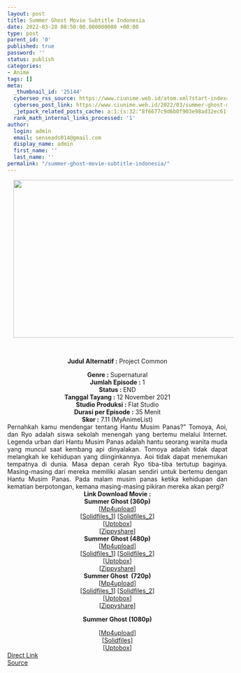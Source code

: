 ```yaml
---
layout: post
title: Summer Ghost Movie Subtitle Indonesia
date: 2022-03-28 08:50:00.000000000 +00:00
type: post
parent_id: '0'
published: true
password: ''
status: publish
categories:
- Anime
tags: []
meta:
  _thumbnail_id: '25144'
  cyberseo_rss_source: https://www.ciunime.web.id/atom.xml?start-index=1
  cyberseo_post_link: https://www.ciunime.web.id/2022/03/summer-ghost-movie-subtitle-indonesia.html
  _jetpack_related_posts_cache: a:1:{s:32:"8f6677c9d6b0f903e98ad32ec61f8deb";a:2:{s:7:"expires";i:1663039425;s:7:"payload";a:3:{i:0;a:1:{s:2:"id";i:24817;}i:1;a:1:{s:2:"id";i:24801;}i:2;a:1:{s:2:"id";i:24809;}}}}
  rank_math_internal_links_processed: '1'
author:
  login: admin
  email: senseads014@gmail.com
  display_name: admin
  first_name: ''
  last_name: ''
permalink: "/summer-ghost-movie-subtitle-indonesia/"
---
```

<div style="text-align: center;">
<div style="text-align: left;">
<div class="separator" style="clear: both; text-align: center;"><a href="https://blogger.googleusercontent.com/img/b/R29vZ2xl/AVvXsEjseVzIyO08EL8_i5nlKj_H0HyhLYa1ff2AaFZp-9pN5pSEP3P9cGzmonwmKGa9yqC3jWCjQ4h6fkYj7b9VcJY0yOw49Q9Rzo5Uo19zwEVh-YwywWmfWs7e-nVehqPTeojtQP4Ab7PR5s8OM090WAOOVcjLoH02OPTAPReTHKFemdBQkNBt4Q2xbb4j/s1280/Summer%20Ghost.jpg" style="margin-left: 1em; margin-right: 1em;"><img border="0" data-original-height="720" data-original-width="1280" height="360" src="{{ site.baseurl }}/assets/2022/03/Summer%20Ghost.jpg" width="640" /></a></div>
<p><b><br /></b></div>
<p><b>Judul Alternatif :</b>&nbsp;Project Common</div>
<div style="text-align: center;"><b>Genre :</b>&nbsp;<b></b>Supernatural</div>
<div style="text-align: center;"><b>Jumlah Episode :</b>&nbsp;1<br /><b>Status :&nbsp;</b>END<br /><b>Tanggal Tayang :</b>&nbsp;12 November 2021<br /><b>Studio Produksi :</b>&nbsp;<b></b>Flat Studio<br /><b>Durasi per Episode :</b>&nbsp;35 Menit</div>
<div style="text-align: center;"><b>Skor :</b>&nbsp;7.11 (MyAnimeList)</div>
<div style="text-align: center;"></div>
<div style="text-align: justify;">Pernahkah kamu mendengar tentang Hantu Musim Panas?” Tomoya, Aoi, dan Ryo adalah siswa sekolah menengah yang bertemu melalui Internet. Legenda urban dari Hantu Musim Panas adalah hantu seorang wanita muda yang muncul saat kembang api dinyalakan. Tomoya adalah tidak dapat melangkah ke kehidupan yang diinginkannya. Aoi tidak dapat menemukan tempatnya di dunia. Masa depan cerah Ryo tiba-tiba tertutup baginya. Masing-masing dari mereka memiliki alasan sendiri untuk bertemu dengan Hantu Musim Panas. Pada malam musim panas ketika kehidupan dan kematian berpotongan, kemana masing-masing pikiran mereka akan pergi?</div>
<div style="text-align: justify;"></div>
<div style="text-align: justify;"></div>
<div style="text-align: center;"><b>Link Download Movie :</b></div>
<div style="text-align: center;">
<div style="text-align: center;"><b>Summer Ghost&nbsp;(360p)</b></div>
</div>
<div style="text-align: center;">[<a href="https://www.mp4upload.com/ht7dy7028mpw" target="_blank" rel="noopener">Mp4upload</a>]</div>
<div style="text-align: center;">[<a href="http://www.solidfiles.com/v/VKyZXm3dRgayv" target="_blank" rel="noopener">Solidfiles_1</a>] [<a href="http://www.solidfiles.com/v/VKynRPQ8wpdBD" target="_blank" rel="noopener">Solidfiles_2</a>]</div>
<div style="text-align: center;">[<a href="https://uptobox.com/bbo6n499anlt" target="_blank" rel="noopener">Uptobox</a>]</div>
<div style="text-align: center;">[<a href="https://www3.zippyshare.com/v/ehruvEuu/file.html" target="_blank" rel="noopener">Zippyshare</a>]</div>
<div style="text-align: center;"></div>
<div style="text-align: center;">
<div style="text-align: center;"><span style="text-align: left;"><b>Summer Ghost&nbsp;</b></span><b>(480p)</b></div>
<div>[<a href="https://www.mp4upload.com/0zk3jqnc76xu" target="_blank" rel="noopener">Mp4upload</a>]</div>
<div>[<a href="http://www.solidfiles.com/v/pdPNXZX5ZMWNK" target="_blank" rel="noopener">Solidfiles_1</a>] [<a href="http://www.solidfiles.com/v/a45pQAgZM8Mx7" target="_blank" rel="noopener">Solidfiles_2</a>]</div>
<div>[<a href="https://uptobox.com/secmn0mg2q1y" target="_blank" rel="noopener">Uptobox</a>]</div>
<div>[<a href="https://www3.zippyshare.com/v/0Cm8n3bo/file.html" target="_blank" rel="noopener">Zippyshare</a>]</div>
</div>
<div style="text-align: center;"></div>
<div style="text-align: center;">
<div style="text-align: center;"><span style="text-align: left;"><b>Summer Ghost&nbsp;</b></span><b>&nbsp;(720p)</b></div>
<div>[<a href="https://www.mp4upload.com/hss9kufxytda" target="_blank" rel="noopener">Mp4upload</a>]</div>
<div>[<a href="http://www.solidfiles.com/v/5dypnmgQyxqPK" target="_blank" rel="noopener">Solidfiles_1</a>] [<a href="http://www.solidfiles.com/v/m2zKxVZGwYZB3" target="_blank" rel="noopener">Solidfiles_2</a>]</div>
<div>[<a href="https://uptobox.com/kwfxj3w0mef0" target="_blank" rel="noopener">Uptobox</a>]</div>
<div>[<a href="https://www3.zippyshare.com/v/o5O3xrmq/file.html" target="_blank" rel="noopener">Zippyshare</a>]</div>
<p><b>Summer Ghost (1080p)</b>
<div>[<a href="https://www.mp4upload.com/ixys9vxdw7vk" target="_blank" rel="noopener">Mp4upload</a>]</div>
<div>[<a href="http://www.solidfiles.com/v/6GN8jyBPYwWjr" target="_blank" rel="noopener">Solidfiles</a>]</div>
<div>[<a href="https://uptobox.com/5nymd5b0xsc9" target="_blank" rel="noopener">Uptobox</a>]</div>
</div>
<link rel="stylesheet" href="https://cdnjs.cloudflare.com/ajax/libs/font-awesome/4.7.0/css/font-awesome.min.css" />
<div class="divbtn"> <a href="https://handymansurrender.com/fihup8buzv?key=94550f7ce39444073321dde3b8782f97" class="btn"><i class="fa fa-download"></i> Direct Link</a> <br /><a href="https://www.ciunime.web.id/2022/03/summer-ghost-movie-subtitle-indonesia.html">Source</a> </div>
